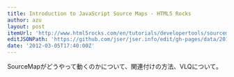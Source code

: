 ```yaml
---
title: Introduction to JavaScript Source Maps - HTML5 Rocks
author: azu
layout: post
itemUrl: 'http://www.html5rocks.com/en/tutorials/developertools/sourcemaps/'
editJSONPath: 'https://github.com/jser/jser.info/edit/gh-pages/data/2012/03/index.json'
date: '2012-03-05T17:40:00Z'
---
```

SourceMapがどうやって動くのかについて、関連付けの方法、VLQについて。
